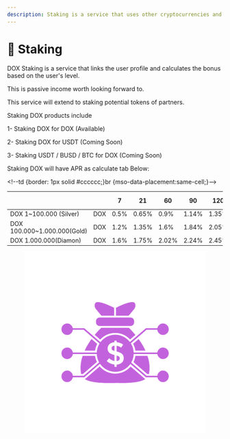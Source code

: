 ```yaml
---
description: Staking is a service that uses other cryptocurrencies and enjoys DOX.
---
```


# 🌟 Staking

DOX Staking is a service that links the user profile and calculates the bonus based on the user's level.&#x20;

This is passive income worth looking forward to.&#x20;

This service will extend to staking potential tokens of partners.

Staking DOX products include&#x20;

1- Staking DOX for DOX  (Available)

2- Staking DOX for USDT (Coming Soon)

3- Staking USDT / BUSD / BTC for DOX (Coming Soon)

Staking DOX will have APR as calculate tab Below:

\<!--td {border: 1px solid #cccccc;}br {mso-data-placement:same-cell;}-->

|                              |     | 7    | 21    | 60    | 90    | 120   | 240 days |
| ---------------------------- | --- | ---- | ----- | ----- | ----- | ----- | -------- |
| DOX 1\~100.000 (Silver)      | DOX | 0.5% | 0.65% | 0.9%  | 1.14% | 1.35% | 2.21%    |
| DOX 100.000\~1.000.000(Gold) | DOX | 1.2% | 1.35% | 1.6%  | 1.84% | 2.05% | 2.91%    |
| DOX 1.000.000(Diamon)        | DOX | 1.6% | 1.75% | 2.02% | 2.24% | 2.45% | 3.31%    |

<figure><img src="../../../.gitbook/assets/Staking11-removebg-preview.png" alt=""><figcaption></figcaption></figure>
